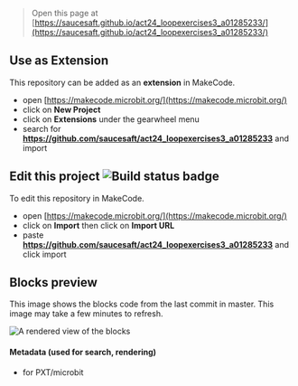 
> Open this page at [https://saucesaft.github.io/act24_loopexercises3_a01285233/](https://saucesaft.github.io/act24_loopexercises3_a01285233/)

## Use as Extension

This repository can be added as an **extension** in MakeCode.

* open [https://makecode.microbit.org/](https://makecode.microbit.org/)
* click on **New Project**
* click on **Extensions** under the gearwheel menu
* search for **https://github.com/saucesaft/act24_loopexercises3_a01285233** and import

## Edit this project ![Build status badge](https://github.com/saucesaft/act24_loopexercises3_a01285233/workflows/MakeCode/badge.svg)

To edit this repository in MakeCode.

* open [https://makecode.microbit.org/](https://makecode.microbit.org/)
* click on **Import** then click on **Import URL**
* paste **https://github.com/saucesaft/act24_loopexercises3_a01285233** and click import

## Blocks preview

This image shows the blocks code from the last commit in master.
This image may take a few minutes to refresh.

![A rendered view of the blocks](https://github.com/saucesaft/act24_loopexercises3_a01285233/raw/master/.github/makecode/blocks.png)

#### Metadata (used for search, rendering)

* for PXT/microbit
<script src="https://makecode.com/gh-pages-embed.js"></script><script>makeCodeRender("{{ site.makecode.home_url }}", "{{ site.github.owner_name }}/{{ site.github.repository_name }}");</script>
